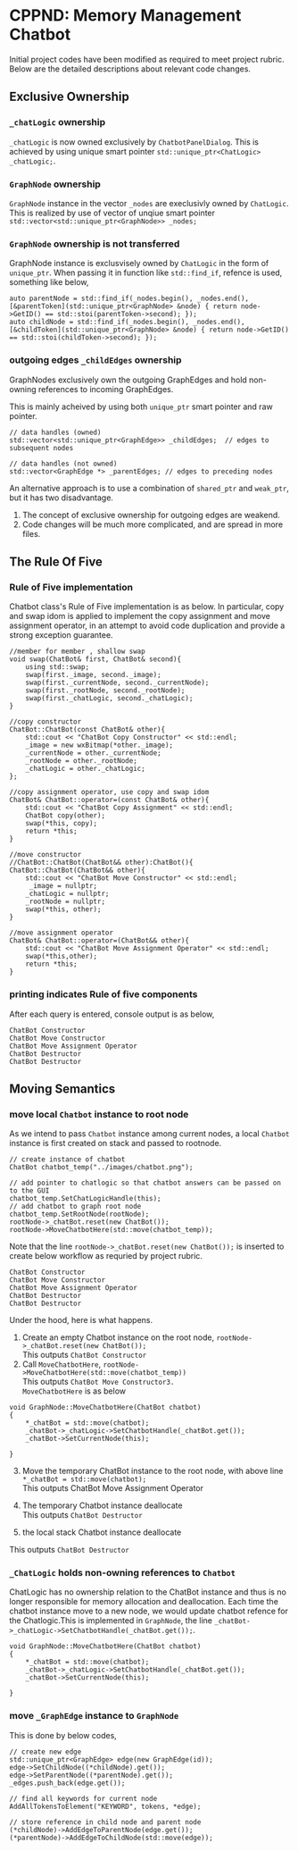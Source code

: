 # CPPND: Memory Management Chatbot

Initial project codes have been modified as required to meet project rubric. Below are the detailed descriptions about relevant code changes.

## Exclusive Ownership

### `_chatLogic` ownership

`_chatLogic` is now owned exclusively by `ChatbotPanelDialog`. This is achieved by using unique smart pointer `std::unique_ptr<ChatLogic> _chatLogic;`.

### `GraphNode` ownership

`GraphNode` instance in the vector `_nodes` are execlusivly owned by `ChatLogic`. This is realized by use of vector of unqiue smart pointer `std::vector<std::unique_ptr<GraphNode>> _nodes;`

### `GraphNode` ownership is not transferred

GraphNode instance is  exclusvisely owned by `ChatLogic` in the form of `unique_ptr`. When passing it in function like `std::find_if`, refence is used, something like below,

```
auto parentNode = std::find_if(_nodes.begin(), _nodes.end(), [&parentToken](std::unique_ptr<GraphNode> &node) { return node->GetID() == std::stoi(parentToken->second); });
auto childNode = std::find_if(_nodes.begin(), _nodes.end(), [&childToken](std::unique_ptr<GraphNode> &node) { return node->GetID() == std::stoi(childToken->second); });
```

### outgoing edges `_childEdges` ownership

GraphNodes exclusively own the outgoing GraphEdges and hold non-owning references to incoming GraphEdges.

This is mainly acheived by using both `unique_ptr` smart pointer and raw pointer. 

```
// data handles (owned)
std::vector<std::unique_ptr<GraphEdge>> _childEdges;  // edges to subsequent nodes

// data handles (not owned)
std::vector<GraphEdge *> _parentEdges; // edges to preceding nodes 
```

An alternative approach is to use a combination of `shared_ptr` and `weak_ptr`, but it has two disadvantage.

1. The concept of exclusive ownership for outgoing edges are weakend.
2. Code changes will be much more complicated, and are spread in more files.

## The Rule Of Five



### Rule of Five implementation

Chatbot class's Rule of Five implementation is as below. In particular, copy and swap idom is applied to implement the copy assignment and move assignment operator, in an attempt to avoid code duplication and provide a strong exception guarantee. 

```
//member for member , shallow swap
void swap(ChatBot& first, ChatBot& second){
	using std::swap;
	swap(first._image, second._image);
	swap(first._currentNode, second._currentNode);
	swap(first._rootNode, second._rootNode);
	swap(first._chatLogic, second._chatLogic);
}

//copy constructor
ChatBot::ChatBot(const ChatBot& other){
	std::cout << "ChatBot Copy Constructor" << std::endl;
	_image = new wxBitmap(*other._image);
	_currentNode = other._currentNode;
	_rootNode = other._rootNode;
	_chatLogic = other._chatLogic;
};

//copy assignment operator, use copy and swap idom
ChatBot& ChatBot::operator=(const ChatBot& other){
	std::cout << "ChatBot Copy Assignment" << std::endl;
	ChatBot copy(other);
	swap(*this, copy);
	return *this;
}

//move constructor
//ChatBot::ChatBot(ChatBot&& other):ChatBot(){
ChatBot::ChatBot(ChatBot&& other){
	std::cout << "ChatBot Move Constructor" << std::endl;
	 _image = nullptr;
	_chatLogic = nullptr;
	_rootNode = nullptr;
	swap(*this, other);
}

//move assignment operator
ChatBot& ChatBot::operator=(ChatBot&& other){
	std::cout << "ChatBot Move Assignment Operator" << std::endl;
	swap(*this,other);
	return *this;
}
```

### printing indicates Rule of five components

After each query is entered, console output is as below,

```
ChatBot Constructor
ChatBot Move Constructor
ChatBot Move Assignment Operator
ChatBot Destructor
ChatBot Destructor 
```


## Moving Semantics


### move local `Chatbot` instance to root node

As we intend to pass `Chatbot` instance among current nodes, a local `Chatbot` instance is first created on stack and passed to rootnode.

```
// create instance of chatbot
ChatBot chatbot_temp("../images/chatbot.png");

// add pointer to chatlogic so that chatbot answers can be passed on to the GUI
chatbot_temp.SetChatLogicHandle(this);
// add chatbot to graph root node
chatbot_temp.SetRootNode(rootNode);
rootNode->_chatBot.reset(new ChatBot());
rootNode->MoveChatbotHere(std::move(chatbot_temp));
```

Note that the line `rootNode->_chatBot.reset(new ChatBot());` is inserted to create below workflow as requried by project rubric.

```
ChatBot Constructor
ChatBot Move Constructor
ChatBot Move Assignment Operator
ChatBot Destructor
ChatBot Destructor 
```

Under the hood, here is what happens.

1. Create an empty Chatbot instance on the root node,  `rootNode->_chatBot.reset(new ChatBot());`  
This outputs `ChatBot Constructor`
2. Call `MoveChatbotHere`, `rootNode->MoveChatbotHere(std::move(chatbot_temp))`  
This outputs `ChatBot Move Constructor3.`  
`MoveChatbotHere` is as below
```
void GraphNode::MoveChatbotHere(ChatBot chatbot)
{
    *_chatBot = std::move(chatbot);
    _chatBot->_chatLogic->SetChatbotHandle(_chatBot.get());
    _chatBot->SetCurrentNode(this);

}
```
3. Move the temporary ChatBot instance to the root node, with above line `*_chatBot = std::move(chatbot);`  
This outputs ChatBot Move Assignment Operator

4. The temporary Chatbot instance deallocate  
This outputs `ChatBot Destructor`

5. the local stack Chatbot instance deallocate  

This outputs `ChatBot Destructor`



### `_ChatLogic` holds non-owning references to `Chatbot`

ChatLogic has no ownership relation to the ChatBot instance and thus is no longer responsible for memory allocation and deallocation.
Each time the chatbot instance move to a new node, we would update chatbot refence for the Chatlogic.This is implemented in `GraphNode`, the line `_chatBot->_chatLogic->SetChatbotHandle(_chatBot.get());`.  

```
void GraphNode::MoveChatbotHere(ChatBot chatbot)
{
    *_chatBot = std::move(chatbot);
    _chatBot->_chatLogic->SetChatbotHandle(_chatBot.get());
    _chatBot->SetCurrentNode(this);

}
```

### move `_GraphEdge` instance to `GraphNode`
This is done by below codes,

```
// create new edge
std::unique_ptr<GraphEdge> edge(new GraphEdge(id));
edge->SetChildNode((*childNode).get());
edge->SetParentNode((*parentNode).get());
_edges.push_back(edge.get());

// find all keywords for current node
AddAllTokensToElement("KEYWORD", tokens, *edge);

// store reference in child node and parent node
(*childNode)->AddEdgeToParentNode(edge.get());
(*parentNode)->AddEdgeToChildNode(std::move(edge));
```
